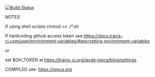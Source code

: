 [![Build Status](https://img.shields.io/travis/jacek-jonca/blog?style=for-the-badge)](https://travis-ci.org/jacek-jonca/blog)

NOTES:

If using shell scripts chmod +x ./*.sh

If hardcoding github access token see https://docs.travis-ci.com/user/environment-variables/#encrypting-environment-variables

or

set $GH_TOKEN at https://travis-ci.org/jacek-jonca/blog/settings

COMPILED site: https://jonca.org


